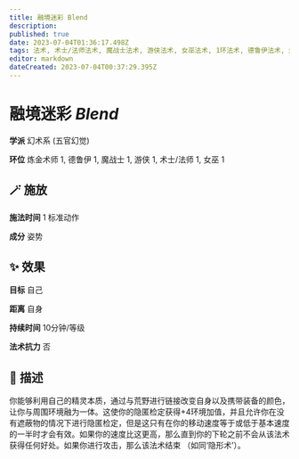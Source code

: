 ```yaml
---
title: 融境迷彩 Blend
description: 
published: true
date: 2023-07-04T01:36:17.498Z
tags: 法术, 术士/法师法术, 魔战士法术, 游侠法术, 女巫法术, 1环法术, 德鲁伊法术, 炼金术师法术, 幻术系, 五官幻觉
editor: markdown
dateCreated: 2023-07-04T00:37:29.395Z
---
```


# **融境迷彩** *Blend*

**学派** 幻术系 (五官幻觉) 

**环位** 炼金术师 1, 德鲁伊 1, 魔战士 1, 游侠 1, 术士/法师 1, 女巫 1

## 🪄 施放

**施法时间** 1 标准动作

**成分** 姿势

## ✨ 效果 

**目标** 自己 

**距离** 自身  

**持续时间** 10分钟/等级 

**法术抗力** 否

## 📖 描述

你能够利用自己的精灵本质，通过与荒野进行链接改变自身以及携带装备的颜色，让你与周围环境融为一体。这使你的隐匿检定获得+4环境加值，并且允许你在没有遮蔽物的情况下进行隐匿检定，但是这只有在你的移动速度等于或低于基本速度的一半时才会有效。如果你的速度比这更高，那么直到你的下轮之前不会从该法术获得任何好处。如果你进行攻击，那么该法术结束 （如同‘隐形术’）。
    